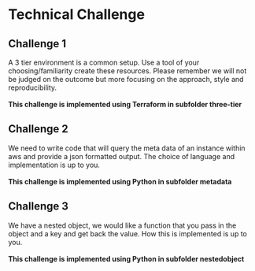 # Technical Challenge #
## Challenge 1 ##
A 3 tier environment is a common setup. Use a tool of your choosing/familiarity create these resources. Please remember we will not be judged on the outcome but more focusing on the approach, style and reproducibility. 
<br/>
<br/>
__This challenge is implemented using Terraform in subfolder  three-tier__
## Challenge 2 ##
We need to write code that will query the meta data of an instance within aws and provide a json formatted output. 
The choice of language and implementation is up to you. 
<br/>
<br/>
__This challenge is implemented using Python in subfolder  metadata__

## Challenge 3 ##
We have a nested object, we would like a function that you pass in the object and a key and get back the value. How this is implemented is up to you. 
<br/>
<br/>
__This challenge is implemented using Python in subfolder  nestedobject__
